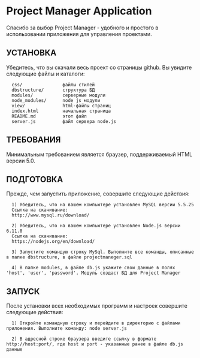 Project Manager Application
=============================

Спасибо за выбор Project Manager - удобного и простого в использовании приложения для управления проектами.

УСТАНОВКА
------------

Убедитесь, что вы скачали весь проект со страницы github. Вы увидите следующие файлы и каталоги:

      css/               файлы стилей
      dbstructure/       структура БД
      modules/           серверные модули
      node_modules/      node js модули
      view/              html-файлы страниц
      index.html         начальная страница
      README.md          этот файл
      server.js          файл сервера node.js

ТРЕБОВАНИЯ
------------

Минимальным требованием является браузер, поддерживаемый HTML версии 5.0.

ПОДГОТОВКА
-----------

Прежде, чем запустить приложение, совершите следующие действия:

      1) Убедитесь, что на вашем компьютере установлен MySQL версии 5.5.25
      Ссылка на скачивание:
      http://www.mysql.ru/download/

      2) Убедитесь, что на вашем компьютере установлен Node.js версии 6.11.0
      Ссылка на скачивание:
      https://nodejs.org/en/download/
      
      3) Запустите командую строку MySql. Выполните все команды, описанные в папке dbstructure, в файле projectmaneger.sql
      
      4) В папке modules, в файле db.js укажите свои данные в полях 'host', 'user', 'password'. Модуль создаст БД для Project Manager

ЗАПУСК
-----------

После установки всех необходимых программ и настроек совершите следующие действия:
      
      1) Откройте командную строку и перейдите в директорию с файлами приложения. Выполните команду: node server.js 
      
      2) В адресной строке браузера введите ссылку в формате http://host:port/, где host и port - указанные ранее в файле db.js данные
